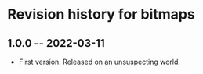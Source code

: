 # Revision history for bitmaps

## 1.0.0 -- 2022-03-11

* First version. Released on an unsuspecting world.


